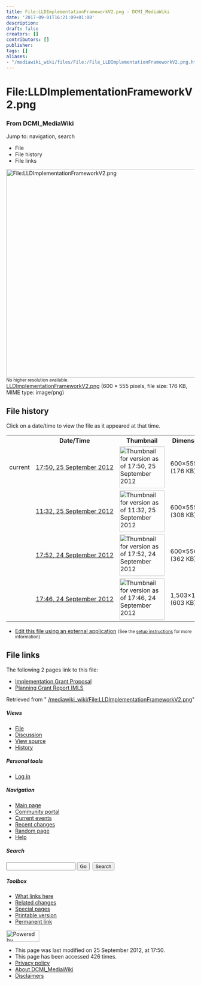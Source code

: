 ```yaml
---
title: File:LLDImplementationFrameworkV2.png - DCMI_MediaWiki
date: '2017-09-01T16:21:09+01:00'
description: 
draft: false
creators: []
contributors: []
publisher: 
tags: []
aliases:
- "/mediawiki_wiki/files/File:/File_LLDImplementationFrameworkV2.png.html"
---
```


<a id="top"></a>
# File:LLDImplementationFrameworkV2.png

### From DCMI\_MediaWiki

Jump to: navigation, search
<!-- start content -->
- File
- File history
- File links

 [<img alt="File:LLDImplementationFrameworkV2.png" src="/images/9/98/LLDImplementationFrameworkV2.png" width="600" height="555">](/mediawiki_wiki/files/LLDImplementationFrameworkV2.png)  
<small>No higher resolution available.</small>  
 [LLDImplementationFrameworkV2.png](/images/9/98/LLDImplementationFrameworkV2.png)‎ (600 × 555 pixels, file size: 176 KB, MIME type: image/png)
<!-- 
NewPP limit report
Preprocessor node count: 0/1000000
Post-expand include size: 0/2097152 bytes
Template argument size: 0/2097152 bytes
Expensive parser function count: 0/100
-->
## File history

Click on a date/time to view the file as it appeared at that time.

<table class="wikitable filehistory">
  <tr>
    <td></td>
    <th>Date/Time</th>
    <th>Thumbnail</th>
    <th>Dimensions</th>
    <th>User</th>
    <th>Comment</th>
  </tr>
  <tr>
    <td>current</td>
    <td class="filehistory-selected" style="white-space: nowrap;"><a href="/mediawiki_wiki/files/LLDImplementationFrameworkV2.png">17:50, 25 September 2012</a></td>
    <td><a href="/images/9/98/LLDImplementationFrameworkV2.png"><img alt="Thumbnail for version as of 17:50, 25 September 2012" src="/images/9/98/LLDImplementationFrameworkV2.png" width="120" height="111"></a></td>
    <td>600×555 <span style="white-space: nowrap;">(176 KB)</span>
    </td>
    <td>
      <a href="/index.php?title=User:DavidTalley&amp;action=edit&amp;redlink=1" class="new mw-userlink" title="User:DavidTalley (page does not exist)">DavidTalley</a> <span style="white-space: nowrap;"> <span class="mw-usertoollinks">(<a href="/index.php?title=User_talk:DavidTalley&amp;action=edit&amp;redlink=1" class="new" title="User talk:DavidTalley (page does not exist)">Talk</a> | <a href="/index.php/Special:Contributions/DavidTalley" title="Special:Contributions/DavidTalley">contribs</a>)</span></span>
    </td>
    <td></td>
  </tr>
  <tr>
    <td></td>
    <td style="white-space: nowrap;"><a href="/images/archive/9/98/20120925175045%21LLDImplementationFrameworkV2.png">11:32, 25 September 2012</a></td>
    <td><a href="/images/archive/9/98/20120925175045%21LLDImplementationFrameworkV2.png"><img alt="Thumbnail for version as of 11:32, 25 September 2012" src="/images/archive/9/98/20120925175045%21LLDImplementationFrameworkV2.png" width="120" height="111"></a></td>
    <td>600×555 <span style="white-space: nowrap;">(308 KB)</span>
    </td>
    <td>
      <a href="/index.php?title=User:DavidTalley&amp;action=edit&amp;redlink=1" class="new mw-userlink" title="User:DavidTalley (page does not exist)">DavidTalley</a> <span style="white-space: nowrap;"> <span class="mw-usertoollinks">(<a href="/index.php?title=User_talk:DavidTalley&amp;action=edit&amp;redlink=1" class="new" title="User talk:DavidTalley (page does not exist)">Talk</a> | <a href="/index.php/Special:Contributions/DavidTalley" title="Special:Contributions/DavidTalley">contribs</a>)</span></span>
    </td>
    <td></td>
  </tr>
  <tr>
    <td></td>
    <td style="white-space: nowrap;"><a href="/images/archive/9/98/20120925113240%21LLDImplementationFrameworkV2.png">17:52, 24 September 2012</a></td>
    <td><a href="/images/archive/9/98/20120925113240%21LLDImplementationFrameworkV2.png"><img alt="Thumbnail for version as of 17:52, 24 September 2012" src="/images/archive/9/98/20120925113240%21LLDImplementationFrameworkV2.png" width="120" height="111"></a></td>
    <td>600×556 <span style="white-space: nowrap;">(362 KB)</span>
    </td>
    <td>
      <a href="/index.php?title=User:DavidTalley&amp;action=edit&amp;redlink=1" class="new mw-userlink" title="User:DavidTalley (page does not exist)">DavidTalley</a> <span style="white-space: nowrap;"> <span class="mw-usertoollinks">(<a href="/index.php?title=User_talk:DavidTalley&amp;action=edit&amp;redlink=1" class="new" title="User talk:DavidTalley (page does not exist)">Talk</a> | <a href="/index.php/Special:Contributions/DavidTalley" title="Special:Contributions/DavidTalley">contribs</a>)</span></span>
    </td>
    <td></td>
  </tr>
  <tr>
    <td></td>
    <td style="white-space: nowrap;"><a href="/images/archive/9/98/20120924175225%21LLDImplementationFrameworkV2.png">17:46, 24 September 2012</a></td>
    <td><a href="/images/archive/9/98/20120924175225%21LLDImplementationFrameworkV2.png"><img alt="Thumbnail for version as of 17:46, 24 September 2012" src="/images/archive/9/98/20120924175225%21LLDImplementationFrameworkV2.png" width="120" height="111"></a></td>
    <td>1,503×1,390 <span style="white-space: nowrap;">(603 KB)</span>
    </td>
    <td>
      <a href="/index.php?title=User:DavidTalley&amp;action=edit&amp;redlink=1" class="new mw-userlink" title="User:DavidTalley (page does not exist)">DavidTalley</a> <span style="white-space: nowrap;"> <span class="mw-usertoollinks">(<a href="/index.php?title=User_talk:DavidTalley&amp;action=edit&amp;redlink=1" class="new" title="User talk:DavidTalley (page does not exist)">Talk</a> | <a href="/index.php/Special:Contributions/DavidTalley" title="Special:Contributions/DavidTalley">contribs</a>)</span></span>
    </td>
    <td></td>
  </tr>
</table>

  

- [Edit this file using an external application](/index.php?title=File:LLDImplementationFrameworkV2.png&action=edit&externaledit=true&mode=file "File:LLDImplementationFrameworkV2.png") <small>(See the <a href="http://www.mediawiki.org/wiki/Manual:External_editors" class="external text" rel="nofollow">setup instructions</a> for more information)</small>

## File links

The following 2 pages link to this file:

- [Implementation Grant Proposal](/index.php/Implementation_Grant_Proposal "Implementation Grant Proposal")
- [Planning Grant Report IMLS](/index.php/Planning_Grant_Report_IMLS "Planning Grant Report IMLS")

Retrieved from " [/mediawiki_wiki/File:LLDImplementationFrameworkV2.png](/mediawiki_wiki/files/File:/File:LLDImplementationFrameworkV2.png.html)"

<!-- end content -->

##### Views

- [File](/mediawiki_wiki/files/File:/File:LLDImplementationFrameworkV2.png.html)
- [Discussion](/index.php?title=File_talk:LLDImplementationFrameworkV2.png&action=edit&redlink=1 "Discussion about the content page [t]")
- [View source](/index.php?title=File:LLDImplementationFrameworkV2.png&action=edit "This page is protected.
You can view its source [e]")
- [History](/index.php?title=File:LLDImplementationFrameworkV2.png&action=history "Past revisions of this page [h]")

##### Personal tools

- [Log in](/index.php?title=Special:UserLogin&returnto=File:LLDImplementationFrameworkV2.png "You are encouraged to log in; however, it is not mandatory [o]")

<script type="text/javascript"> if (window.isMSIE55) fixalpha(); </script>

##### Navigation

- [Main page](/index.php/Main_Page "Visit the main page [z]")
- [Community portal](/index.php/DCMI_MediaWiki:Community_portal "About the project, what you can do, where to find things")
- [Current events](/index.php/DCMI_MediaWiki:Current_events "Find background information on current events")
- [Recent changes](/index.php/Special:RecentChanges "The list of recent changes in the wiki [r]")
- [Random page](/index.php/Special:Random "Load a random page [x]")
- [Help](/index.php/Help:Contents "The place to find out")

##### <label for="searchInput">Search</label>

<form action="/index.php" id="searchform">
				<input type="hidden" name="title" value="Special:Search">
				<input id="searchInput" title="Search DCMI_MediaWiki" accesskey="f" type="search" name="search">
				<input type="submit" name="go" class="searchButton" id="searchGoButton" value="Go" title="Go to a page with this exact name if exists"> 
				<input type="submit" name="fulltext" class="searchButton" id="mw-searchButton" value="Search" title="Search the pages for this text">
			</form>

##### Toolbox

- [What links here](/index.php/Special:WhatLinksHere/File:LLDImplementationFrameworkV2.png "List of all wiki pages that link here [j]")
- [Related changes](/index.php/Special:RecentChangesLinked/File:LLDImplementationFrameworkV2.png "Recent changes in pages linked from this page [k]")
- [Special pages](/index.php/Special:SpecialPages "List of all special pages [q]")
- [Printable version](/index.php?title=File:LLDImplementationFrameworkV2.png&printable=yes "Printable version of this page [p]")
- [Permanent link](/index.php?title=File:LLDImplementationFrameworkV2.png&oldid=3898 "Permanent link to this revision of the page")

<!-- end of the left (by default at least) column -->

 [<img src="/skins/common/images/poweredby_mediawiki_88x31.png" height="31" width="88" alt="Powered by MediaWiki">](http://www.mediawiki.org/)

- This page was last modified on 25 September 2012, at 17:50.
- This page has been accessed 426 times.
- [Privacy policy](/index.php/DCMI_MediaWiki:Privacy_policy "DCMI MediaWiki:Privacy policy")
- [About DCMI\_MediaWiki](/index.php/DCMI_MediaWiki:About "DCMI MediaWiki:About")
- [Disclaimers](/index.php/DCMI_MediaWiki:General_disclaimer "DCMI MediaWiki:General disclaimer")

<script>if (window.runOnloadHook) runOnloadHook();</script><!-- Served in 0.565 secs. -->
